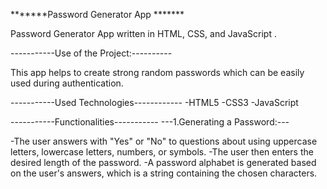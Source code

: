 *******Password Generator App *******

Password Generator App written in HTML, CSS, and JavaScript .


-----------Use of the Project:----------

This app helps to create strong random passwords which can be easily used during authentication.

-----------Used Technologies------------
-HTML5
-CSS3
-JavaScript


-----------Functionalities-----------
---1.Generating a Password:---

-The user answers with "Yes" or "No" to questions about using uppercase letters, lowercase letters, numbers, or symbols.
-The user then enters the desired length of the password.
-A password alphabet is generated based on the user's answers, which is a string containing the chosen characters.

